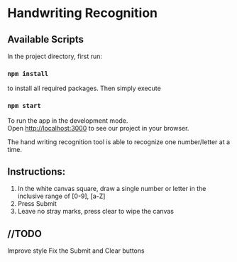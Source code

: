 # Handwriting Recognition

## Available Scripts

In the project directory, first run:

### `npm install`

to install all required packages. Then simply execute
 
### `npm start`

To run the app in the development mode.<br>
Open [http://localhost:3000](http://localhost:3000) to see our project in your browser.

The hand writing recognition tool is able to recognize one number/letter at a time.
## Instructions:
1. In the white canvas square, draw a single number or letter in the inclusive range of [0-9], [a-Z]
2. Press Submit
3. Leave no stray marks, press clear to wipe the canvas

## //TODO<br>
Improve style
Fix the Submit and Clear buttons